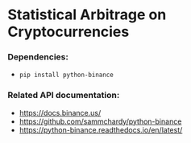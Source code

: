 # Statistical Arbitrage on Cryptocurrencies


### Dependencies:

[//]: # (- `pip install -r requirements.txt`)
- `pip install python-binance`

### Related API documentation:
- https://docs.binance.us/
- https://github.com/sammchardy/python-binance
- https://python-binance.readthedocs.io/en/latest/